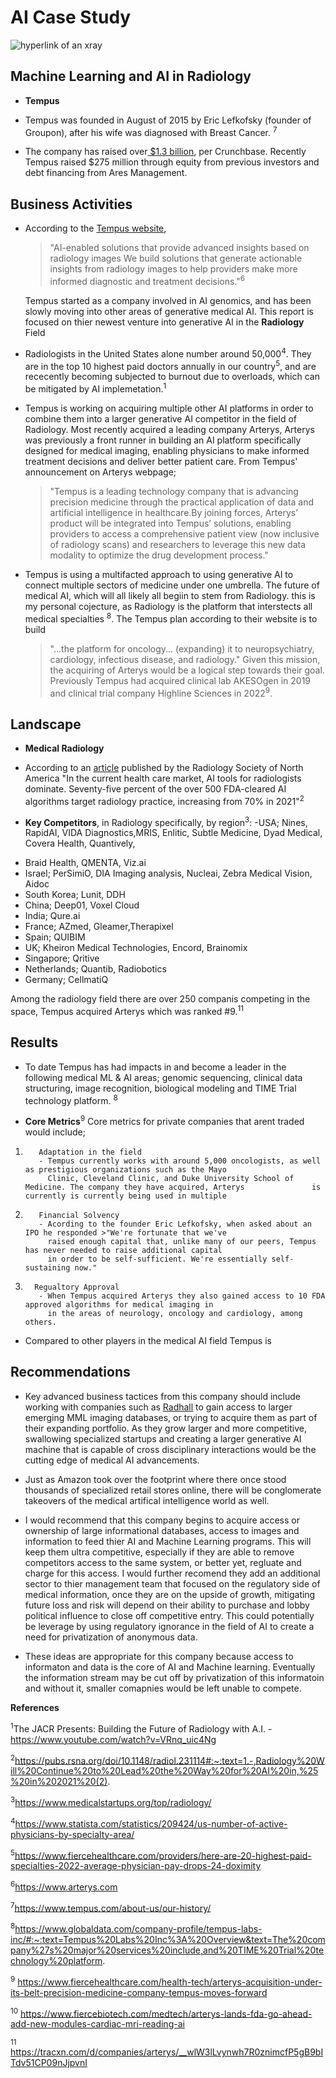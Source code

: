 # AI Case Study
![hyperlink of an xray](https://i0.wp.com/www.asktheradtech.com/wp-content/uploads/2020/04/crazy-xray-4.jpg?w=589&ssl=1)
## Machine Learning and AI in Radiology

* **Tempus**

* Tempus was founded in August of 2015 by Eric Lefkofsky (founder of Groupon), after his wife was diagnosed with Breast Cancer. <sup>7</sup>

* The company has raised over[ $1.3 billion]([url](https://news.crunchbase.com/health-wellness-biotech/biotech-drug-development-venture-funding-tempus/#:~:text=Biotech%20upstart%20Tempus%20announced%20on,debt%20financing%20from%20Ares%20Management.)), per Crunchbase. Recently Tempus raised $275 million through equity from previous investors and debt financing from Ares   Management.


## Business Activities

* According to the [Tempus website](https://www.tempus.com/radiology/),
  >"AI-enabled solutions that provide advanced insights based on radiology images
  We build solutions that generate actionable insights from radiology images to help providers make more informed diagnostic and treatment decisions."<sup>6</sup>
  
  Tempus started as a company involved in AI genomics, and has been slowly moving into other areas of generative medical AI.  This report is focused on thier newest venture into generative AI in the **Radiology** Field

* Radiologists in the United States alone number around 50,000<sup>4</sup>.  They are in the top 10 highest paid doctors annually in our country<sup>5</sup>, and
  are rececently becoming subjected to burnout due to overloads, which can be mitigated by AI implemetation.<sup>1</sup>

* Tempus is working on acquiring multiple other AI platforms in order to combine them into a larger generative AI competitor in the field of Radiology. Most          recently acquired a leading company Arterys, Arterys was previously a front runner in building an AI platform specifically designed for medical imaging,
  enabling physicians to make informed treatment decisions and deliver better patient care.  From Tempus' announcement on Arterys webpage;
   
  >"Tempus is a leading technology company that is advancing precision medicine through the practical application of data and artificial intelligence in healthcare.By joining forces, Arterys’ product will be integrated into Tempus’ solutions, enabling providers to access a comprehensive patient view (now inclusive of radiology scans) and researchers to leverage this new data modality to optimize the drug development process."
  
* Tempus is using a multifacted approach to using generative AI to connect multiple sectors of medicine under one umbrella.  The future of medical AI, which
  will all likely all begiin to stem from Radiology.  this is my personal cojecture, as Radiology is the platform that interstects all medical specialties <sup>8</sup>.      The Tempus plan according to their website is to build
  >"...the platform for oncology... (expanding) it to neuropsychiatry, cardiology, infectious disease, and      radiology."
Given this mission, the acquiring of Arterys would be a logical step towards their goal.  Previously Tempus had acquired clinical lab AKESOgen in 2019 and clinical trial company Highline Sciences in 2022<sup>9</sup>.  

## Landscape

* **Medical Radiology**

* According to an [article](https://pubs.rsna.org/doi/10.1148/radiol.231114#:~:text=1.-,Radiology%20Will%20Continue%20to%20Lead%20the%20Way%20for%20AI%20in,%25%20in%202021%20(2)) published by the Radiology Society of North America "In the current health care market, AI tools for radiologists dominate. Seventy-five    percent of the over 500 FDA-cleared AI algorithms target radiology practice, increasing from 70% in 2021"<sup>2</sup>

* **Key Competitors**, in Radiology specifically, by region<sup>3</sup>:
    -USA; Nines, RapidAI, VIDA Diagnostics,MRIS, Enlitic, Subtle Medicine, Dyad Medical, Covera Health, Quantively,
+    Braid Health, QMENTA, Viz.ai
+    Israel; PerSimiO, DIA Imaging analysis, Nucleai, Zebra Medical Vision, Aidoc
+    South Korea; Lunit, DDH
+    China; Deep01, Voxel Cloud
+    India; Qure.ai
+    France; AZmed, Gleamer,Therapixel
+    Spain; QUIBIM
+    UK; Kheiron Medical Technologies, Encord, Brainomix
+    Singapore; Qritive
+    Netherlands; Quantib, Radiobotics
+    Germany; CellmatiQ

Among the radiology field there are over 250 companis competing in the space, Tempus acquired Arterys which was ranked #9.<sup>11</sup>


## Results

* To date Tempus has had impacts in and become a leader in the following medical ML & AI areas; genomic sequencing, clinical data structuring, image recognition, biological modeling and TIME Trial technology platform. <sup>8</sup>  

* **Core Metrics**<sup>9</sup>
      Core metrics for private companies that arent traded would include;
1.        Adaptation in the field
          - Tempus currently works with around 5,000 oncologists, as well as prestigious organizations such as the Mayo
            Clinic, Cleveland Clinic, and Duke University School of Medicine. The company they have acquired, Arterys               is currently is currently being used in multiple
1.        Financial Solvency
          - Acording to the founder Eric Lefkofsky, when asked about an IPO he responded >"We're fortunate that we've
            raised enough capital that, unlike many of our peers, Tempus has never needed to raise additional capital
            in order to be self-sufficient. We're essentially self-sustaining now."
1.       Regualtory Approval
          - When Tempus acquired Arterys they also gained access to 10 FDA approved algorithms for medical imaging in
            in the areas of neurology, oncology and cardiology, among others. 
      

* Compared to other players in the medical AI field Tempus is 

## Recommendations

* Key advanced business tactices from this company should include working with companies such as [Radhall]([url](https://www.f6s.com/company/radhall#about)) to gain access to larger emerging MML imaging databases,     or trying to acquire them as part of their expanding portfolio. As they grow larger and more competitive, swallowing specialized startups and creating a larger     generative AI machine that is capable of cross disciplinary interactions would be the cutting edge of medical AI advancements. 

* Just as Amazon took over the footprint where there once stood thousands of specialized retail stores online, there will be conglomerate takeovers of the medical
  artifical intelligence world as well.

* I would recommend that this company begins to acquire access or ownership of large informational databases, access to images and information to feed thier AI and
  Machine Learning programs.  This will keep them ultra competitive, especially if they are able to remove competitors access to the same system, or better yet,
  regluate and charge for this access. I would further recomend they add an additional sector to thier management team that focused on the regulatory side of         medical information, once they are on the upside of growth, mitigating future loss and risk will depend on their ability to purchase and lobby political            influence to close off competitive entry.  This could potentially be leverage by using regulatory ignorance in the field of AI to create a need for privatization   of anonymous data. 

* These ideas are appropriate for this company because access to informaton and data is the core of AI and Machine learning. Eventually the information stream may    be cut off by privatization of this informatoin and without it, smaller comapnies would be left unable to compete. 

**References**

<sup>1</sup>The JACR Presents: Building the Future of Radiology with A.I.
  -https://www.youtube.com/watch?v=VRnq_uic4Ng 

<sup>2</sup>https://pubs.rsna.org/doi/10.1148/radiol.231114#:~:text=1.-,Radiology%20Will%20Continue%20to%20Lead%20the%20Way%20for%20AI%20in,%25%20in%202021%20(2).

<sup>3</sup>https://www.medicalstartups.org/top/radiology/

<sup>4</sup>https://www.statista.com/statistics/209424/us-number-of-active-physicians-by-specialty-area/

<sup>5</sup>https://www.fiercehealthcare.com/providers/here-are-20-highest-paid-specialties-2022-average-physician-pay-drops-24-doximity

<sup>6</sup>https://www.arterys.com

<sup>7</sup>https://www.tempus.com/about-us/our-history/

<sup>8</sup>https://www.globaldata.com/company-profile/tempus-labs-inc/#:~:text=Tempus%20Labs%20Inc%3A%20Overview&text=The%20company%27s%20major%20services%20include,and%20TIME%20Trial%20technology%20platform.

<sup>9</sup> https://www.fiercehealthcare.com/health-tech/arterys-acquisition-under-its-belt-precision-medicine-company-tempus-moves-forward

<sup>10</sup> https://www.fiercebiotech.com/medtech/arterys-lands-fda-go-ahead-add-new-modules-cardiac-mri-reading-ai

<sup>11</sup> https://tracxn.com/d/companies/arterys/__wlW3lLvynwh7R0znimcfP5gB9bITdv51CP09nJjpvnI
